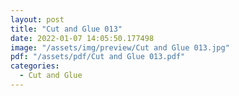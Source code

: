 ```yaml
---
layout: post
title: "Cut and Glue 013"
date: 2022-01-07 14:05:50.177498
image: "/assets/img/preview/Cut and Glue 013.jpg"
pdf: "/assets/pdf/Cut and Glue 013.pdf"
categories:
  - Cut and Glue 
---
```

